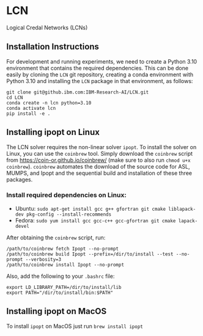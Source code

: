 # LCN
Logical Credal Networks (LCNs)

## Installation Instructions
For development and running experiments, we need to create a Python 3.10 
environment that contains the required dependencies. This can be done easily by
cloning the `LCN` git repository, creating a conda environment with Python 3.10
and installing the `LCN` package in that environment, as follows:

```
git clone git@github.ibm.com:IBM-Research-AI/LCN.git
cd LCN
conda create -n lcn python=3.10
conda activate lcn
pip install -e .
```

## Installing ipopt on Linux

The LCN solver requires the non-linear solver `ipopt`. To install the 
solver on Linux, you can use the `coinbrew` tool. Simply download the `coinbrew`
script from https://coin-or.github.io/coinbrew/ (make sure to also run `chmod u+x coinbrew`).
`coinbrew` automates the download of the source code for ASL, MUMPS, and Ipopt 
and the sequential build and installation of these three packages.

### Install required dependencies on Linux:
* Ubuntu: `sudo apt-get install gcc g++ gfortran git cmake liblapack-dev pkg-config --install-recommends`
* Fedora: `sudo yum install gcc gcc-c++ gcc-gfortran git cmake lapack-devel`

After obtaining the `coinbrew` script, run:

```
/path/to/coinbrew fetch Ipopt --no-prompt
/path/to/coinbrew build Ipopt --prefix=/dir/to/install --test --no-prompt --verbosity=3
/path/to/coinbrew install Ipopt --no-prompt
```

Also, add the following to your `.bashrc` file:

```
export LD_LIBRARY_PATH=/dir/to/install/lib
export PATH="/dir/to/install/bin:$PATH"
```

## Installing ipopt on MacOS

To install `ipopt` on MacOS just run `brew install ipopt`

